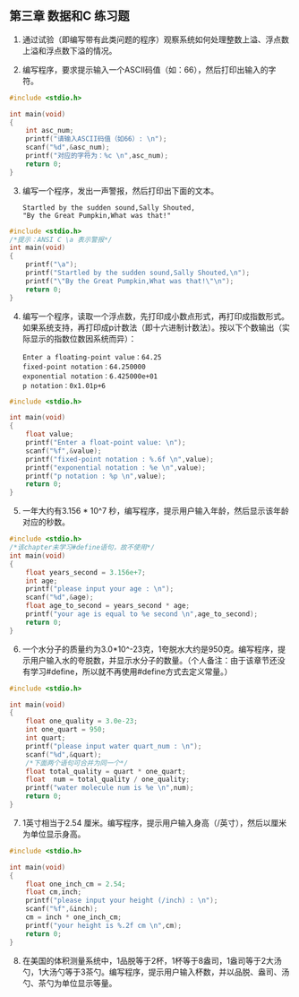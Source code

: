 ## 第三章 数据和C 练习题

1. 通过试验（即编写带有此类问题的程序）观察系统如何处理整数上溢、浮点数上溢和浮点数下溢的情况。


2. 编写程序，要求提示输入一个ASCII码值（如：66），然后打印出输入的字符。
```c
#include <stdio.h>

int main(void)
{
    int asc_num;
    printf("请输入ASCII码值（如66）: \n");
    scanf("%d",&asc_num);
    printf("对应的字符为：%c \n",asc_num);
    return 0;
}
```
3. 编写一个程序，发出一声警报，然后打印出下面的文本。
    ```
    Startled by the sudden sound,Sally Shouted,
    "By the Great Pumpkin,What was that!"
    ```
```c
#include <stdio.h>
/*提示：ANSI C \a 表示警报*/
int main(void)
{
    printf("\a");
    printf("Startled by the sudden sound,Sally Shouted,\n");
    printf("\"By the Great Pumpkin,What was that!\"\n");
    return 0;
}
```
4. 编写一个程序，读取一个浮点数，先打印成小数点形式，再打印成指数形式。如果系统支持，再打印成p计数法（即十六进制计数法）。按以下个数输出（实际显示的指数位数因系统而异）：
    ```
    Enter a floating-point value：64.25
    fixed-point notation：64.250000
    exponential notation：6.425000e+01
    p notation：0x1.01p+6
    ```
```c
#include <stdio.h>

int main(void)
{
    float value;
    printf("Enter a float-point value: \n");
    scanf("%f",&value);
    printf("fixed-point notation : %.6f \n",value);
    printf("exponential notation : %e \n",value);
    printf("p notation : %p \n",value);
    return 0;
}
```
5. 一年大约有3.156 * 10^7 秒，编写程序，提示用户输入年龄，然后显示该年龄对应的秒数。
```c
#include <stdio.h>
/*该chapter未学习#define语句，故不使用*/
int main(void)
{
    float years_second = 3.156e+7;
    int age;
    printf("please input your age : \n");
    scanf("%d",&age);
    float age_to_second = years_second * age;
    printf("your age is equal to %e second \n",age_to_second);
    return 0;
}
```


6. 一个水分子的质量约为3.0*10^-23克，1夸脱水大约是950克。编写程序，提示用户输入水的夸脱数，并显示水分子的数量。（个人备注：由于该章节还没有学习#define，所以就不再使用#define方式去定义常量。）
```c
#include <stdio.h>

int main(void)
{
    float one_quality = 3.0e-23;
    int one_quart = 950;
    int quart;
    printf("please input water quart_num : \n");
    scanf("%d",&quart);
    /*下面两个语句可合并为同一个*/
    float total_quality = quart * one_quart;
    float  num = total_quality / one_quality;
    printf("water molecule num is %e \n",num);
    return 0;
}
```

7. 1英寸相当于2.54 厘米。编写程序，提示用户输入身高（/英寸），然后以厘米为单位显示身高。
```c
#include <stdio.h>

int main(void)
{
    float one_inch_cm = 2.54;
    float cm,inch;
    printf("please input your height (/inch) : \n");
    scanf("%f",&inch);
    cm = inch * one_inch_cm;
    printf("your height is %.2f cm \n",cm);
    return 0;
}
```



8. 在美国的体积测量系统中，1品脱等于2杯，1杯等于8盎司，1盎司等于2大汤勺，1大汤勺等于3茶勺。编写程序，提示用户输入杯数，并以品脱、盎司、汤勺、茶勺为单位显示等量。
```c

```